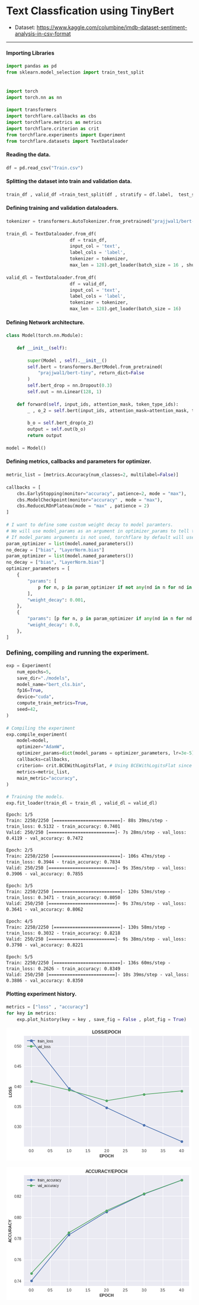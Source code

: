 
# Text Classfication using TinyBert
* Dataset: <https://www.kaggle.com/columbine/imdb-dataset-sentiment-analysis-in-csv-format>
***
#### Importing Libraries
``` python
import pandas as pd
from sklearn.model_selection import train_test_split


import torch
import torch.nn as nn

import transformers
import torchflare.callbacks as cbs
import torchflare.metrics as metrics
import torchflare.criterion as crit
from torchflare.experiments import Experiment
from torchflare.datasets import TextDataloader

```

#### Reading the data.
``` python
df = pd.read_csv("Train.csv")
```

#### Splitting the dataset into train and validation data.
``` python
train_df , valid_df =train_test_split(df , stratify = df.label,  test_size = 0.1, random_state = 42)
```

#### Defining training and validation dataloaders.
``` python
tokenizer = transformers.AutoTokenizer.from_pretrained("prajjwal1/bert-tiny")

train_dl = TextDataloader.from_df(
                        df = train_df,
                        input_col = 'text',
                        label_cols = 'label',
                        tokenizer = tokenizer,
                        max_len = 128).get_loader(batch_size = 16 , shuffle = True)

valid_dl = TextDataloader.from_df(
                        df = valid_df,
                        input_col = 'text',
                        label_cols = 'label',
                        tokenizer = tokenizer,
                        max_len = 128).get_loader(batch_size = 16)
```



#### Defining Network architecture.
``` python
class Model(torch.nn.Module):

    def __init__(self):

        super(Model , self).__init__()
        self.bert = transformers.BertModel.from_pretrained(
            "prajjwal1/bert-tiny", return_dict=False
        )
        self.bert_drop = nn.Dropout(0.3)
        self.out = nn.Linear(128, 1)

    def forward(self, input_ids, attention_mask, token_type_ids):
        _ , o_2 = self.bert(input_ids, attention_mask=attention_mask, token_type_ids=token_type_ids)

        b_o = self.bert_drop(o_2)
        output = self.out(b_o)
        return output

model = Model()
```

#### Defining metrics, callbacks and parameters for optimizer.
``` python
metric_list = [metrics.Accuracy(num_classes=2, multilabel=False)]

callbacks = [
    cbs.EarlyStopping(monitor="accuracy", patience=2, mode = "max"),
    cbs.ModelCheckpoint(monitor="accuracy" , mode = "max"),
    cbs.ReduceLROnPlateau(mode = "max" , patience = 2)
]

# I want to define some custom weight decay to model paramters.
# We will use model_params as an argument in optimizer_params to tell torchflare that, hey we are using custom optimizer params for model.
# If model_params arguments is not used, torchflare by default will use model.parameters() as default params to optimizer.
param_optimizer = list(model.named_parameters())
no_decay = ["bias", "LayerNorm.bias"]
param_optimizer = list(model.named_parameters())
no_decay = ["bias", "LayerNorm.bias"]
optimizer_parameters = [
    {
        "params": [
            p for n, p in param_optimizer if not any(nd in n for nd in no_decay)
        ],
        "weight_decay": 0.001,
    },
    {
        "params": [p for n, p in param_optimizer if any(nd in n for nd in no_decay)],
        "weight_decay": 0.0,
    },
]

```


### Defining, compiling and running the experiment.
``` python
exp = Experiment(
    num_epochs=5,
    save_dir="./models",
    model_name="bert_cls.bin",
    fp16=True,
    device="cuda",
    compute_train_metrics=True,
    seed=42,
)

# Compiling the experiment
exp.compile_experiment(
    model=model,
    optimizer="AdamW",
    optimizer_params=dict(model_params = optimizer_parameters, lr=3e-5), # used model_params argument for custom optimizer params.
    callbacks=callbacks,
    criterion= crit.BCEWithLogitsFlat, # Using BCEWithLogitsFlat since I dont want to handle shapes my outputs and targets.
    metrics=metric_list,
    main_metric="accuracy",
)

# Training the models.
exp.fit_loader(train_dl = train_dl , valid_dl = valid_dl)
```


    Epoch: 1/5
    Train: 2250/2250 [=========================]- 88s 39ms/step - train_loss: 0.5132 - train_accuracy: 0.7401
    Valid: 250/250 [=========================]- 7s 28ms/step - val_loss: 0.4119 - val_accuracy: 0.7472

    Epoch: 2/5
    Train: 2250/2250 [=========================]- 106s 47ms/step - train_loss: 0.3944 - train_accuracy: 0.7834
    Valid: 250/250 [=========================]- 9s 35ms/step - val_loss: 0.3906 - val_accuracy: 0.7855

    Epoch: 3/5
    Train: 2250/2250 [=========================]- 120s 53ms/step - train_loss: 0.3471 - train_accuracy: 0.8050
    Valid: 250/250 [=========================]- 9s 37ms/step - val_loss: 0.3641 - val_accuracy: 0.8062

    Epoch: 4/5
    Train: 2250/2250 [=========================]- 130s 58ms/step - train_loss: 0.3032 - train_accuracy: 0.8218
    Valid: 250/250 [=========================]- 9s 38ms/step - val_loss: 0.3798 - val_accuracy: 0.8221

    Epoch: 5/5
    Train: 2250/2250 [=========================]- 136s 60ms/step - train_loss: 0.2626 - train_accuracy: 0.8349
    Valid: 250/250 [=========================]- 10s 39ms/step - val_loss: 0.3886 - val_accuracy: 0.8350


#### Plotting experiment history.
``` python
metrics = ["loss" , "accuracy"]
for key in metrics:
    exp.plot_history(key = key , save_fig = False , plot_fig = True)
```



![png](Imdb_classification_files/Imdb_classification_7_0.png)





![png](Imdb_classification_files/Imdb_classification_7_1.png)
